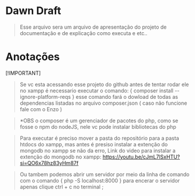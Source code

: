# Dawn Draft

>Esse arquivo sera um arquivo de apresentação do projeto de documentação e de explicação como executa e etc..

# Anotações

[!IMPORTANT]
>Se vc esta acessando esse projeto do github antes de tentar rodar ele no xampp é necessario executar o comando: { composer install --ignore-platform-reqs }  esse comando fará o dowload de todas as dependencias listadas no arquivo composer.json ( caso não funcione fale com o Enzo )

>*OBS o composer é um gerenciador de pacotes do php, como se fosse o npm do nodeJS, nele vc pode instalar bibliotecas do php

> Para executar é preciso mover a pasta do repositório para a pasta htdocs do xampp, mas antes é presiso instalar a extenção do mongodb no xampp se não da erro, Link do video para instalar a extenção do mongodb no xampp: https://youtu.be/cJmL7lSxHTU?si=QO6x78hz83yHm87f 

> Ou tambem podemos abrir um servidor por meio da linha de comando com o comando { php -S localhost:8000 } para encerar o servidor apenas clique ctrl + c no terminal ;

